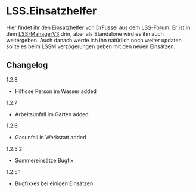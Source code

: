 # LSS.Einsatzhelfer
Hier findet ihr den Einsatzhelfer von DrFussel aus dem LSS-Forum.
Er ist in dem [LSS-ManagerV3](https://github.com/LSS-Manager/lss-manager-v3) drin, aber als Standalone wird es ihn auch weitergeben. Auch danach werde ich ihn natürlich noch weiter updaten sollte es beim LSSM verzögerungen geben mit den neuen Einsätzen.


## Changelog
1.2.8

-  Hilflose Person im Wasser added

1.2.7

-  Arbeitsunfall im Garten added

1.2.6

-  Gasunfall in Werkstatt added

1.2.5.2

- Sommereinsätze Bugfix

1.2.5.1
- Bugfixxes bei einigen Einsätzen

